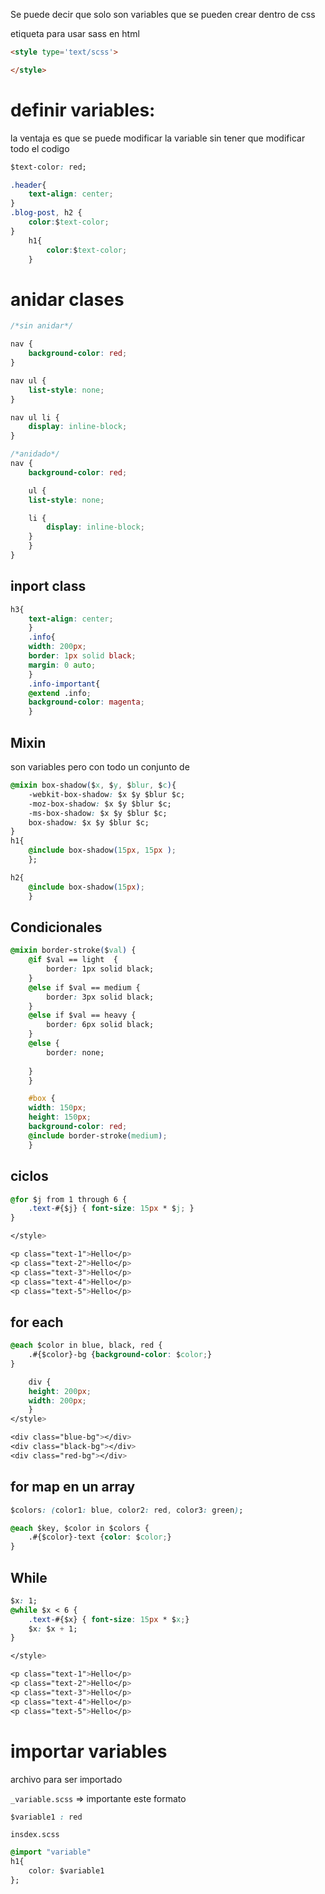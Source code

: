 Se puede decir que solo son variables que se pueden crear dentro de css

etiqueta para usar sass en html

```html
<style type='text/scss'>

</style>
```

# definir variables: 
la ventaja es que se puede modificar la variable sin tener que modificar todo el codigo
    
```css
$text-color: red;

.header{
    text-align: center;
}
.blog-post, h2 {
    color:$text-color;
}
    h1{
        color:$text-color;
    }
```
    
# anidar clases
    
```css
/*sin anidar*/

nav {
    background-color: red;
}

nav ul {
    list-style: none;
}

nav ul li {
    display: inline-block;
}

/*anidado*/
nav {
    background-color: red;

    ul {
    list-style: none;

    li {
        display: inline-block;
    }
    }
}
```
    
## inport class
    
```css
h3{
    text-align: center;
    }
    .info{
    width: 200px;
    border: 1px solid black;
    margin: 0 auto;
    }
    .info-important{
    @extend .info;
    background-color: magenta;
    }
```
    
## Mixin
son variables pero con todo un conjunto de 

```css
@mixin box-shadow($x, $y, $blur, $c){ 
    -webkit-box-shadow: $x $y $blur $c;
    -moz-box-shadow: $x $y $blur $c;
    -ms-box-shadow: $x $y $blur $c;
    box-shadow: $x $y $blur $c;
}
h1{
    @include box-shadow(15px, 15px );
    };

h2{
    @include box-shadow(15px);
    }
```
    
## Condicionales
    
```css
@mixin border-stroke($val) {
    @if $val == light  {
        border: 1px solid black;
    }
    @else if $val == medium {
        border: 3px solid black;
    }
    @else if $val == heavy {
        border: 6px solid black;
    }
    @else {
        border: none;
        
    }
    }

    #box {
    width: 150px;
    height: 150px;
    background-color: red;
    @include border-stroke(medium);
    }

```
    
## ciclos
    
```css
@for $j from 1 through 6 {
    .text-#{$j} { font-size: 15px * $j; }
}

</style>

<p class="text-1">Hello</p>
<p class="text-2">Hello</p>
<p class="text-3">Hello</p>
<p class="text-4">Hello</p>
<p class="text-5">Hello</p>
```
    
## for each
    
```css
@each $color in blue, black, red {
    .#{$color}-bg {background-color: $color;}
}

    div {
    height: 200px;
    width: 200px;
    }
</style>

<div class="blue-bg"></div>
<div class="black-bg"></div>
<div class="red-bg"></div>
```

## for map en un array
    
```css
$colors: (color1: blue, color2: red, color3: green);

@each $key, $color in $colors {
    .#{$color}-text {color: $color;}
}
```
    
## While
    
```css
$x: 1;
@while $x < 6 {
    .text-#{$x} { font-size: 15px * $x;}
    $x: $x + 1;
}

</style>

<p class="text-1">Hello</p>
<p class="text-2">Hello</p>
<p class="text-3">Hello</p>
<p class="text-4">Hello</p>
<p class="text-5">Hello</p>
```
    
# importar variables
    
archivo para ser importado

`_variable.scss` ⇒ importante este formato

```css
$variable1 : red
```

`insdex.scss`

```css
@import "variable"
h1{
    color: $variable1
};
```